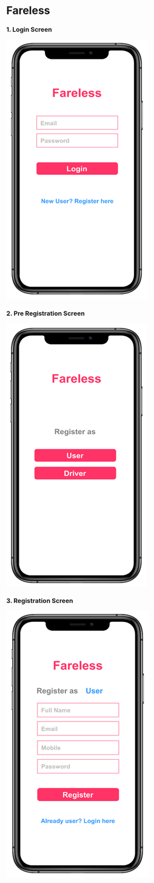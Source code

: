 # Fareless

### 1. Login Screen
![Login Screen](https://raw.githubusercontent.com/ri3tykity/fareless/master/login.png)

### 2. Pre Registration Screen
![Login Screen](https://raw.githubusercontent.com/ri3tykity/fareless/master/register_pre.png)

### 3. Registration Screen
![Login Screen](https://raw.githubusercontent.com/ri3tykity/fareless/master/register.png)
